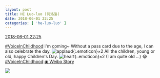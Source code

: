 ```yaml
---
layout: post
title: HE Luo-luo (何洛洛)
date: 2018-06-01 22:25
categories: [ 'he-luo-luo' ]
---
```


<div class="weibo-info">
  <a href="https://weibo.com/6117570574/GjoBfEZtu">2018-06-01 22:25</a>
</div>

[#VoiceInChildhood](http://s.weibo.com/weibo/%23%E7%AB%A5%E5%B9%B4%E5%A5%BD%E5%A3%B0%E9%9F%B3%23) I'm coming~ Without a pass card due to the age, I can also celebrate the day. ![applaud](https://img.t.sinajs.cn/t4/appstyle/expression/ext/normal/6e/2018new_guzhang_org.png){:.emoticon}×2 All the children, young or old, happy Children's Day. ![heart](https://img.t.sinajs.cn/t4/appstyle/expression/ext/normal/8a/2018new_xin_org.png){:.emoticon}×2 (I am quite old …) 😂[#VoiceInChildhood](http://s.weibo.com/weibo/%23%E7%AB%A5%E5%B9%B4%E5%A5%BD%E5%A3%B0%E9%9F%B3%23) [◉ Weibo Story](https://m.weibo.cn/c/story/player?oid=1042151:23135424246227976119546_6)

<!-- more -->

<a href="http://wx3.sinaimg.cn/large/006G0Hz8ly8frw1npo9r8j30f00qojtd.jpg">
  <img class="weibo-pic-preview" src="http://wx3.sinaimg.cn/large/006G0Hz8ly8frw1npo9r8j30f00qojtd.jpg" />
</a>
